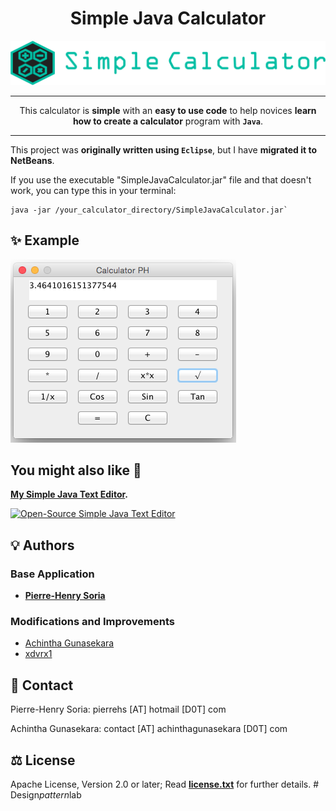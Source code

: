 <div align="center">

# Simple Java Calculator

![Logo Simple Java Calculator](logo.png)

---

This calculator is **simple** with an **easy to use code** to help novices **learn how to create a calculator** program with **`Java`**.

---

</div>

This project was **originally written using `Eclipse`**, but I have **migrated it to NetBeans**.

If you use the executable "SimpleJavaCalculator.jar" file and that doesn't work, you can type this in your terminal:

```shell
java -jar /your_calculator_directory/SimpleJavaCalculator.jar`
```

## :sparkles: Example

![Example: Java Calculator](Screenshots/screenshot.png)

## You might also like :monocle_face:

**[My Simple Java Text Editor](https://github.com/pH-7/Simple-Java-Text-Editor).**

[![Open-Source Simple Java Text Editor](https://github.com/pH-7/Simple-Java-Text-Editor/blob/master/Screenshots/find-replace-word-in-java-text-editor.png)](https://github.com/pH-7/Simple-Java-Text-Editor "Open-Source Simple Java Text Editor")


## 💡 Authors

### Base Application

- **[Pierre-Henry Soria](https://ph7.me)**

### Modifications and Improvements

- [Achintha Gunasekara](http://www.achinthagunasekara.com)
- [xdvrx1](https://github.com/xdvrx1)


## 📮 Contact

Pierre-Henry Soria: pierrehs [AT] hotmail [D0T] com

Achintha Gunasekara: contact [AT] achinthagunasekara [D0T] com


## ⚖️ License

Apache License, Version 2.0 or later; Read **[license.txt](./license.txt)** for further details.
#   D e s i g n _ p a t t e r n _ l a b 
 
 